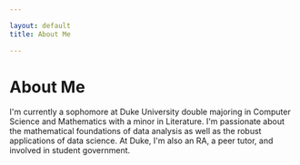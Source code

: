 ```yaml
---

layout: default
title: About Me

---
```


# About Me

I'm currently a sophomore at Duke University double majoring in Computer Science and Mathematics with a minor in Literature. I'm passionate about the mathematical foundations of data analysis as well as the robust applications of data science. At Duke, I'm also an RA, a peer tutor, and involved in student government. 